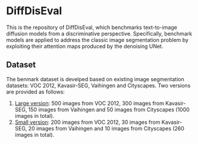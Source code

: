 # DiffDisEval
This is the repository of DiffDisEval, which benchmarks text-to-image diffusion models from a discriminative perspective. Specifically, benchmark models are applied to address the classic image segmentation problem by exploiting their attention maps produced by the denoising UNet.

## Dataset
The benmark dataset is develped based on existing image segmentation datasets: VOC 2012, Kavasir-SEG, Vaihingen and Cityscapes. Two versions are provided as follows:
1) [Large version](https://drive.google.com/file/d/1ItbFqsbLNhdlHS-nNAyC9wmYHj7vtbnA/view?usp=drive_link): 500 images from VOC 2012, 300 images from Kavasir-SEG, 150 images from Vaihingen and 50 images from Cityscapes (1000 images in total).
2) [Small version](https://drive.google.com/file/d/1yMMaUsKzOkP8mztDDqzBJLDNkxvpxIN_/view?usp=drive_link): 200 images from VOC 2012, 30 images from Kavasir-SEG, 20 images from Vaihingen and 10 images from Cityscapes (260 images in total).
